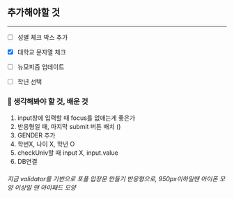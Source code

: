 <h2> 추가해야할 것</h2> <hr>

- [ ] 성별 체크 박스 추가
- [x] 대학교 문자열 체크
- [ ] 뉴모피즘 업데이트
- [ ] 학년 선택



<h3> 💛 생각해봐야 할 것, 배운 것</h3>

1. input창에 입력할 때 focus를 없애는게 좋은가
2. 반응형일 때, 마지막 submit 버튼 배치 ()
3. GENDER 추가
4. 학번X, 나이 X,  학년 O
5. checkUniv할 때 input X, input.value
6. DB연결 

<h6> 지금 validator를 기반으로 포폴 입장문 만들기
반응형으로, 950px이하일땐 아이폰 모양
이상일 땐 아이패드 모양

</h6>

